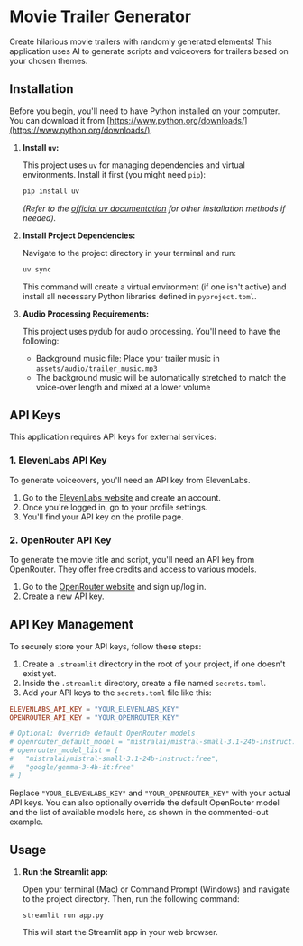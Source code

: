 # Movie Trailer Generator

Create hilarious movie trailers with randomly generated elements! This application uses AI to generate scripts and voiceovers for trailers based on your chosen themes.

## Installation

Before you begin, you'll need to have Python installed on your computer. You can download it from [https://www.python.org/downloads/](https://www.python.org/downloads/).

1. **Install `uv`:**

    This project uses `uv` for managing dependencies and virtual environments. Install it first (you might need `pip`):

    ```bash
    pip install uv
    ```
    *(Refer to the [official uv documentation](https://github.com/astral-sh/uv) for other installation methods if needed).*

2. **Install Project Dependencies:**

    Navigate to the project directory in your terminal and run:

    ```bash
    uv sync
    ```
    This command will create a virtual environment (if one isn't active) and install all necessary Python libraries defined in `pyproject.toml`.

3. **Audio Processing Requirements:**

    This project uses pydub for audio processing. You'll need to have the following:

    * Background music file: Place your trailer music in `assets/audio/trailer_music.mp3`
    * The background music will be automatically stretched to match the voice-over length and mixed at a lower volume

## API Keys

This application requires API keys for external services:

### 1. ElevenLabs API Key

To generate voiceovers, you'll need an API key from ElevenLabs.

1. Go to the [ElevenLabs website](https://elevenlabs.io/) and create an account.
2. Once you're logged in, go to your profile settings.
3. You'll find your API key on the profile page.

### 2. OpenRouter API Key

To generate the movie title and script, you'll need an API key from OpenRouter.
They offer free credits and access to various models.

1. Go to the [OpenRouter website](https://openrouter.ai/keys) and sign up/log in.
2. Create a new API key.

## API Key Management

To securely store your API keys, follow these steps:

1. Create a `.streamlit` directory in the root of your project, if one doesn't exist yet.
2. Inside the `.streamlit` directory, create a file named `secrets.toml`.
3. Add your API keys to the `secrets.toml` file like this:

```toml
ELEVENLABS_API_KEY = "YOUR_ELEVENLABS_KEY"
OPENROUTER_API_KEY = "YOUR_OPENROUTER_KEY"

# Optional: Override default OpenRouter models
# openrouter_default_model = "mistralai/mistral-small-3.1-24b-instruct:free"
# openrouter_model_list = [
#   "mistralai/mistral-small-3.1-24b-instruct:free",
#   "google/gemma-3-4b-it:free"
# ]
```

Replace `"YOUR_ELEVENLABS_KEY"` and `"YOUR_OPENROUTER_KEY"` with your actual API keys. You can also optionally override the default OpenRouter model and the list of available models here, as shown in the commented-out example.

## Usage

1. **Run the Streamlit app:**

    Open your terminal (Mac) or Command Prompt (Windows) and navigate to the project directory. Then, run the following command:

    ```bash
    streamlit run app.py
    ```

    This will start the Streamlit app in your web browser.
